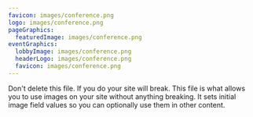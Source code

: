 ```yaml
---
favicon: images/conference.png
logo: images/conference.png
pageGraphics:
  featuredImage: images/conference.png
eventGraphics:
  lobbyImage: images/conference.png
  headerLogo: images/conference.png
  favicon: images/conference.png
---
```


Don't delete this file. If you do your site will break. This file is what allows you to use images on your site without anything breaking. It sets initial image field values so you can optionally use them in other content.

